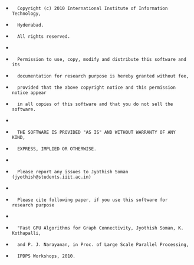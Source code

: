 *       Copyright (c) 2010 International Institute of Information Technology,
*       Hyderabad.
*       All rights reserved.
*
*       Permission to use, copy, modify and distribute this software and its
*       documentation for research purpose is hereby granted without fee,
*       provided that the above copyright notice and this permission notice appear
*       in all copies of this software and that you do not sell the software.
*
*       THE SOFTWARE IS PROVIDED "AS IS" AND WITHOUT WARRANTY OF ANY KIND,
*       EXPRESS, IMPLIED OR OTHERWISE.
*
*       Please report any issues to Jyothish Soman (jyothish@students.iiit.ac.in)
*
*       Please cite following paper, if you use this software for research purpose
*
*       "Fast GPU Algorithms for Graph Connectivity, Jyothish Soman, K. Kothapalli, 
*       and P. J. Narayanan, in Proc. of Large Scale Parallel Processing, 
*       IPDPS Workshops, 2010.

